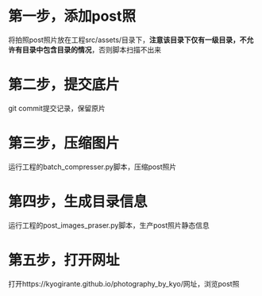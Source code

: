 # 第一步，添加post照
将拍照post照片放在工程src/assets/目录下，**注意该目录下仅有一级目录，不允许有目录中包含目录的情况**，否则脚本扫描不出来

# 第二步，提交底片
git commit提交记录，保留原片

# 第三步，压缩图片
运行工程的batch_compresser.py脚本，压缩post照片

# 第四步，生成目录信息
运行工程的post_images_praser.py脚本，生产post照片静态信息

# 第五步，打开网址
打开https://kyogirante.github.io/photography_by_kyo/网址，浏览post照